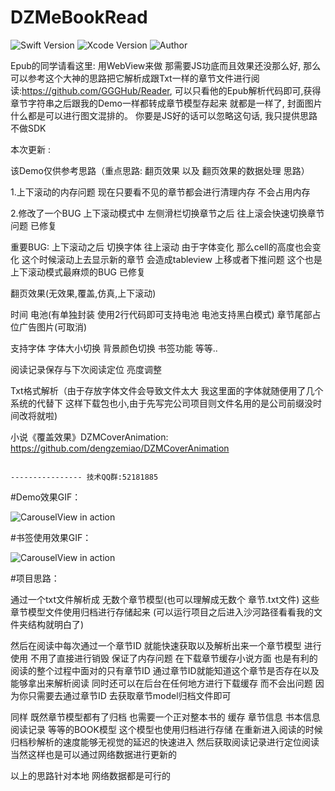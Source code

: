 # DZMeBookRead

![Swift Version](https://img.shields.io/badge/Swift-3.x-orange.svg) 
![Xcode Version](https://img.shields.io/badge/Xcode-8.2.1-orange.svg) 
![Author](https://img.shields.io/badge/Author-DZM-blue.svg) 

Epub的同学请看这里: 用WebView来做 那需要JS功底而且效果还没那么好, 那么可以参考这个大神的思路把它解析成跟Txt一样的章节文件进行阅读:https://github.com/GGGHub/Reader, 可以只看他的Epub解析代码即可,获得章节字符串之后跟我的Demo一样都转成章节模型存起来 就都是一样了, 封面图片什么都是可以进行图文混排的。 你要是JS好的话可以忽略这句话, 我只提供思路不做SDK


本次更新 : 

该Demo仅供参考思路（重点思路: 翻页效果 以及 翻页效果的数据处理 思路）

1.上下滚动的内存问题 现在只要看不见的章节都会进行清理内存 不会占用内存

2.修改了一个BUG  上下滚动模式中 左侧滑栏切换章节之后 往上滚会快速切换章节问题 已修复

重要BUG: 上下滚动之后 切换字体 往上滚动 由于字体变化 那么cell的高度也会变化 这个时候滚动上去显示新的章节 会造成tableview 上移或者下推问题 这个也是上下滚动模式最麻烦的BUG 已修复 

翻页效果(无效果,覆盖,仿真,上下滚动) 

时间 电池(有单独封装 使用2行代码即可支持电池 电池支持黑白模式) 章节尾部占位广告图片(可取消) 

支持字体 字体大小切换 背景颜色切换 书签功能 等等.. 

阅读记录保存与下次阅读定位 亮度调整 

Txt格式解析（由于存放字体文件会导致文件太大 我这里面的字体就随便用了几个系统的代替下 这样下载包也小,由于先写完公司项目则文件名用的是公司前缀没时间改将就啦) 

小说《覆盖效果》DZMCoverAnimation: https://github.com/dengzemiao/DZMCoverAnimation


                                                                            ---------------- 技术QQ群:52181885

#Demo效果GIF：

![CarouselView in action](Untitled.gif)

#书签使用效果GIF：

![CarouselView in action](bookMark.gif)

#项目思路：

通过一个txt文件解析成 无数个章节模型(也可以理解成无数个 章节.txt文件) 这些章节模型文件使用归档进行存储起来 (可以运行项目之后进入沙河路径看看我的文件夹结构就明白了) 

然后在阅读中每次通过一个章节ID 就能快速获取以及解析出来一个章节模型 进行使用 不用了直接进行销毁 保证了内存问题
在下载章节缓存小说方面 也是有利的 阅读的整个过程中面对的只有章节ID 通过章节ID就能知道这个章节是否存在以及能够拿出来解析阅读 同时还可以在后台在任何地方进行下载缓存 而不会出问题 因为你只需要去通过章节ID 去获取章节model归档文件即可

同样 既然章节模型都有了归档 也需要一个正对整本书的 缓存 章节信息 书本信息 阅读记录 等等的BOOK模型 这个模型也使用归档进行存储 在重新进入阅读的时候 归档秒解析的速度能够无视觉的延迟的快速进入 然后获取阅读记录进行定位阅读 当然这样也是可以通过网络数据进行更新的

以上的思路针对本地 网络数据都是可行的
